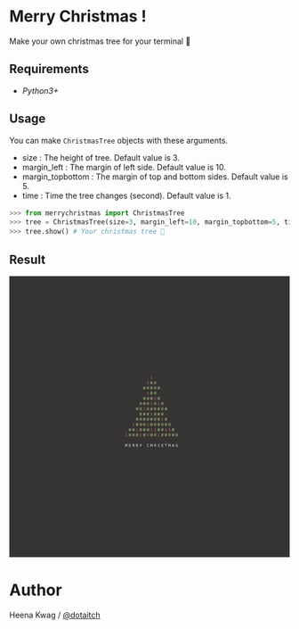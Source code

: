 # Merry Christmas !

Make your own christmas tree for your terminal 🎄

## Requirements
- *Python3+*

## Usage

You can make `ChristmasTree` objects with these arguments.
- size : The height of tree. Default value is 3.
- margin_left : The margin of left side. Default value is 10.
- margin_topbottom : The margin of top and bottom sides. Default value is 5.
- time : Time the tree changes (second). Default value is 1.

```python
>>> from merrychristmas import ChristmasTree
>>> tree = ChristmasTree(size=3, margin_left=10, margin_topbottom=5, time=1)
>>> tree.show() # Your christmas tree 🎄
```

## Result
![](https://github.com/dotaitch/merrychristmas/blob/master/merrychristmas.gif)

# Author
Heena Kwag / [@dotaitch](https://dotaitch.github.io)
